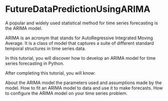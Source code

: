 # FutureDataPredictionUsingARIMA

A popular and widely used statistical method for time series forecasting is the ARIMA model.

ARIMA is an acronym that stands for AutoRegressive Integrated Moving Average. It is a class of model that captures a suite of different standard temporal structures in time series data.

In this tutorial, you will discover how to develop an ARIMA model for time series forecasting in Python.

After completing this tutorial, you will know:

About the ARIMA model the parameters used and assumptions made by the model.
How to fit an ARIMA model to data and use it to make forecasts.
How to configure the ARIMA model on your time series problem.

